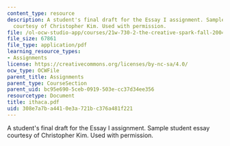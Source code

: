 ```yaml
---
content_type: resource
description: A student's final draft for the Essay I assignment. Sample student essay
  courtesy of Christopher Kim. Used with permission.
file: /ol-ocw-studio-app/courses/21w-730-2-the-creative-spark-fall-2004/308e7a7ba4410e3a721bc376a481f221_ithaca.pdf
file_size: 67861
file_type: application/pdf
learning_resource_types:
- Assignments
license: https://creativecommons.org/licenses/by-nc-sa/4.0/
ocw_type: OCWFile
parent_title: Assignments
parent_type: CourseSection
parent_uid: bc95e690-5ceb-0919-503e-cc37d34ee356
resourcetype: Document
title: ithaca.pdf
uid: 308e7a7b-a441-0e3a-721b-c376a481f221
---
```

A student's final draft for the Essay I assignment. Sample student essay courtesy of Christopher Kim. Used with permission.